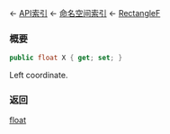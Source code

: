 ← [API索引](Api-Index) ← [命名空间索引](Namespace-Index) ← [RectangleF](VRageMath.RectangleF)

### 概要

```csharp
public float X { get; set; }
```

Left coordinate.

### 返回

[float](https://docs.microsoft.com/en-us/dotnet/api/System.Single?view=netframework-4.6)

